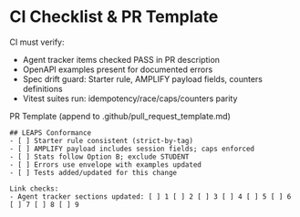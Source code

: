 # CI Checklist & PR Template

CI must verify:

- Agent tracker items checked PASS in PR description
- OpenAPI examples present for documented errors
- Spec drift guard: Starter rule, AMPLIFY payload fields, counters definitions
- Vitest suites run: idempotency/race/caps/counters parity

PR Template (append to .github/pull_request_template.md)

```
## LEAPS Conformance
- [ ] Starter rule consistent (strict-by-tag)
- [ ] AMPLIFY payload includes session fields; caps enforced
- [ ] Stats follow Option B; exclude STUDENT
- [ ] Errors use envelope with examples updated
- [ ] Tests added/updated for this change

Link checks:
- Agent tracker sections updated: [ ] 1 [ ] 2 [ ] 3 [ ] 4 [ ] 5 [ ] 6 [ ] 7 [ ] 8 [ ] 9
```


